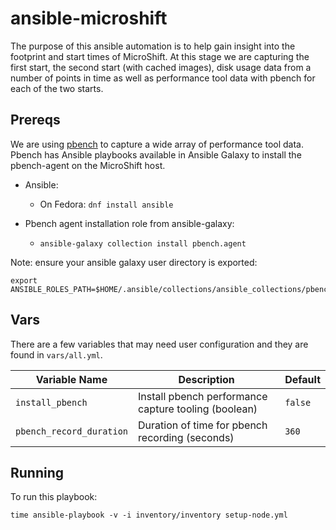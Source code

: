# ansible-microshift

The purpose of this ansible automation is to help gain insight into the footprint and start times of MicroShift.
At this stage we are capturing the first start, the second start (with cached images), disk usage data from a
number of points in time as well as performance tool data with pbench for each of the two starts.

## Prereqs

We are using [pbench](https://github.com/distributed-system-analysis/pbench) to capture a wide array of performance tool data.
Pbench has Ansible playbooks available in Ansible Galaxy to install the pbench-agent on the MicroShift host.

- Ansible:
  - On Fedora: `dnf install ansible`

- Pbench agent installation role from ansible-galaxy:
  - `ansible-galaxy collection install pbench.agent`

Note: ensure your ansible galaxy user directory is exported:
```
export ANSIBLE_ROLES_PATH=$HOME/.ansible/collections/ansible_collections/pbench/agent/roles:$ANSIBLE_ROLES_PATH
```

## Vars

There are a few variables that may need user configuration and they are found in `vars/all.yml`.

| Variable Name  | Description | Default |
| -------------- | ----------- | ------- |
| `install_pbench` | Install pbench performance capture tooling (boolean) | `false` |
| `pbench_record_duration` | Duration of time for pbench recording (seconds) | `360` |

## Running

To run this playbook:
```
time ansible-playbook -v -i inventory/inventory setup-node.yml
```
